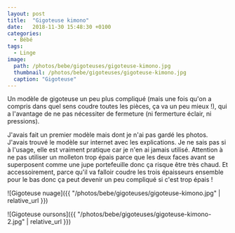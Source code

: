 ```yaml
---
layout: post
title:  "Gigoteuse kimono"
date:   2018-11-30 15:48:30 +0100
categories: 
  - Bébé
tags: 
  - Linge
image:
  path: /photos/bebe/gigoteuses/gigoteuse-kimono.jpg
  thumbnail: /photos/bebe/gigoteuses/gigoteuse-kimono.jpg
  caption: "Gigoteuse"
---
```


Un modèle de gigoteuse un peu plus compliqué (mais une fois qu'on a compris dans quel sens coudre toutes les pièces, ça va un peu mieux !), qui a l'avantage de ne pas nécessiter de fermeture (ni fermerture éclair, ni pressions). 

<!-- more -->

J'avais fait un premier modèle mais dont je n'ai pas gardé les photos. J'avais trouvé le modèle sur internet avec les explications. Je ne sais pas si à l'usage, elle est vraiment pratique car je n'en ai jamais utilisé. Attention à ne pas utiliser un molleton trop épais parce que les deux faces avant se superposent comme une jupe portefeuille donc ça risque être très chaud. Et accessoirement, parce qu'il va falloir coudre les trois épaisseurs ensemble pour le bas donc ça peut devenir un peu compliqué si c'est trop épais !

![Gigoteuse nuage]({{ "/photos/bebe/gigoteuses/gigoteuse-kimono.jpg" | relative_url }})

![Gigoteuse oursons]({{ "/photos/bebe/gigoteuses/gigoteuse-kimono-2.jpg" | relative_url }})